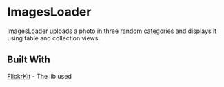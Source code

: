 # ImagesLoader
ImagesLoader uploads a photo in three random categories and displays it using table and collection views.

## Built With
[FlickrKit](https://cocoapods.org/pods/FlickrKit) - The lib used
